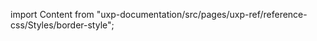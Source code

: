 
import Content from "uxp-documentation/src/pages/uxp-ref/reference-css/Styles/border-style";

<Content query="product=photoshop"/>
